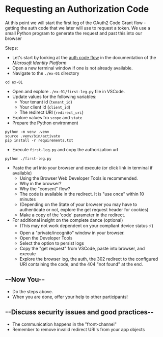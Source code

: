 # Requesting an Authorization Code

At this point we will start the first leg of the OAuth2 Code Grant flow - getting the auth code that we later will use to request a token. We use a small Python program to generate the request and past this into our browser

Steps:

* Let's start by looking at the [auth code flow](https://docs.microsoft.com/en-us/azure/active-directory/develop/v2-oauth2-auth-code-flow) in the documentation of the _Microsoft Identity Platform_
* Open a new terminal window if one is not already available.
* Navigate to the `./ex-01` directory

```shell
cd ex-01
```

* Open and explore `./ex-01/first-leg.py` file in VSCode.
* Update values for the following variables:
  * Your tenant id (`tenant_id`)
  * Your client id (`client_id`)
  * The redirect URI (`redirect_uri`)
* Explore values fro `scope` and `state`
* Prepare the Python environment

```shell
python -m venv .venv
source .venv/bin/activate
pip install -r requirements.txt
```

* Execute `first-leg.py` and copy the authorization url

```shell
python ./first-leg.py
````

* Paste the url into your browser and execute (or click link in terminal if available)
  * Using the Browser Web Developer Tools is recommended.
  * Why in the browser?
  * Why the "consent" flow?
  * The code is available in the redirect. It is "use once" within 10 minutes
  * (Depending on the State of your browser you may have to authenticate or not, explore the get request header for cookies)
  * Make a copy of the 'code' parameter in the redirect.
* For additional insight on the complete dance (optional)
  * (This may not work dependent on your compliant device status ⚡️)
  * Open a "private/incognito" window in your browser.
  * Open the Developer Tools
  * Select the option to persist logs
  * Copy the "get request" from VSCode, paste into browser, and execute
  * Explore the browser log, the auth, the 302 redirect to the configured URI containing the code, and the 404 "not found" at the end.

## --Now You--

* Do the steps above.
* When you are done, offer your help to other participants!

## --Discuss security issues and good practices--

* The communication happens in the "front-channel"
* Remember to remove invalid redirect URI's from your app objects
